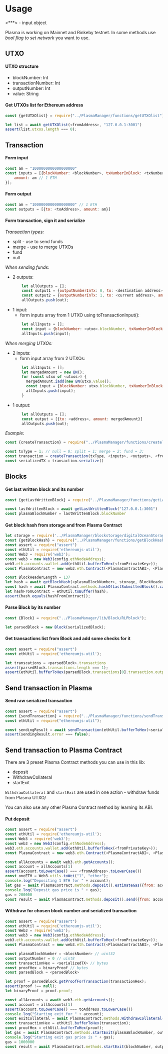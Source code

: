 # Usage

<***> - input object

Plasma is working on Mainnet and Rinkeby testnet. In some methods use *bool flag to set network* you want to use. 

## UTXO

#### UTXO structure

- blockNumber: Int
- transactionNumber: Int
- outputNumber: Int
- value: String

#### Get UTXOs list for Ethereum address

```js
const {getUTXOlist} = require("../PlasmaManager/functions/getUTXOlist");

let list = await getUTXOlist(<fromAddress>, "127.0.0.1:3001")
assert(list.utxos.length === 0);
```

## Transaction

#### Form input

```js
const am = "1000000000000000000"
const inputs = [{blockNumber: <blockNumber>, txNumberInBlock: <txNumberInBlock>, outputNumberInTransaction: <outputNumberInTransaction>, 
    amount: am // 1 ETH
}];
```

#### Form output

```js
const am = "1000000000000000000" // 1 ETH
const outputs = [{to: <toAddress>, amount: am}]
```

#### Form transaction, sign it and serialize

*Transaction types:*
- split - use to send funds
- merge - use to merge UTXOs
- fund
- null

*When sending funds:*
- 2 outputs:
    ```js
        let allOutputs = [];
        const output1 = {outputNumberInTx: 0, to: <destination address>, amount: <sending amount>}
        const output2 = {outputNumberInTx: 1, to: <current address>, amount: <stay amount>}
        allOutputs.push(out);
    ```
- 1 input:
    - form inputs array from 1 UTXO using toTransactionInput():
    ```js
        let allInputs = [];
        const input = {blockNumber: <utxo>.blockNumber, txNumberInBlock: <utxo>.transactionNumber, outputNumberInTransaction: <utxo>.outputNumber, amount: <utxo>.value};
        allInputs.push(input);
    ```
    
*When merging UTXOs:*
- 2 inputs:
    - form input array from 2 UTXOs:
    ```js
        let allInputs = [];
    	let mergedAmount = new BN();
        for (const utxo of <utxos>) {
          mergedAmount.iadd(new BN(utxo.value));
          const input = {blockNumber: utxo.blockNumber, txNumberInBlock: utxo.transactionNumber, outputNumberInTransaction: utxo.outputNumber, amount: utxo.value};
          allInputs.push(input);
        }
    ```
- 1 output:
    ```js
        let allOutputs = [];
        const output = [{to: <address>, amount: mergedAmount}]
        allOutputs.push(out);
    ```

*Example:*
```js
const {createTransaction} = require("../PlasmaManager/functions/createTransaction");

const txType = 1; // null = 0; split = 1; merge = 2; fund = 3;
const transaction = createTransaction(txType, <inputs>, <outputs>, <fromPrivateKey>);
const serializedTX = transaction.serialize()
```

## Blocks

#### Get last written block and its number

```js
const {getLastWrittenBlock} = require("../PlasmaManager/functions/getLastWrittenBlock");

const lastWrittenBlock = await getLastWrittenBlock("127.0.0.1:3001")
const plasmaBlockNumber = lastWrittenBlock.blockNumber
```

#### Get block hash from storage and from Plasma Contract

```js
let storage = require('../PlasmaManager/blockstorage/digitalOceanStorage');
const {getBlockHash} = require("../PlasmaManager/functions/getBlockHash");
const assert = require("assert")
const ethUtil = require('ethereumjs-util');
const Web3 = require('web3');
const web3 = new Web3(config.ethNodeAddress);
web3.eth.accounts.wallet.add(ethUtil.bufferToHex(<fromPrivateKey>));
const PlasmaContract = new web3.eth.Contract(<PlasmaContractABI>, <PlasmaContractAddress>, {from: <fromAddress>});

const BlockHeaderLength = 137
let hash = await getBlockHash(<plasmaBlockNumber>, storage, BlockHeaderLength);
const hash = await PlasmaContract.methods.hashOfLastSubmittedBlock().call();
let hashFromContract = ethUtil.toBuffer(hash);
assert(hash.equals(hashFromContract));
```

#### Parse Block by its number

```js
const {Block} = require("../PlasmaManager/lib/Block/RLPblock");

let parsedBlock = new Block(serializedBlock);
```

#### Get transactions list from Block and add some checks for it

```js
const assert = require("assert")
const ethUtil = require('ethereumjs-util');

let transcations = <parsedBlock>.transactions
assert(parsedBlock.transactions.length === 1);
assert(ethUtil.bufferToHex(parsedBlock.transactions[0].transaction.outputs[0].recipient) == <RecipientKnownAddress>);
```

## Send transaction in Plasma

#### Send raw serialized transaction
```js
const assert = require("assert")
const {sendTransaction} = require("../PlasmaManager/functions/sendTransaction");
const ethUtil = require("ethereumjs-util");

const sendingResult = await sendTransaction(ethUtil.bufferToHex(<serializedTX>), "127.0.0.1:3001")
assert(sendingResult.error === false);
```

## Send transaction to Plasma Contract

There are 3 preset Plasma Contract methods you can use in this lib:
- deposit
- WithdrawCollateral
- startExit

`WithdrawCollateral` and `startExit` are used in one action - withdraw funds from Plasma UTXO/

You can also use any other Plasma Contract method by learning its ABI.

#### Put deposit
```js
const assert = require("assert")
const ethUtil = require('ethereumjs-util');
const Web3 = require('web3');
const web3 = new Web3(config.ethNodeAddress);
web3.eth.accounts.wallet.add(ethUtil.bufferToHex(<fromPrivateKey>));
const PlasmaContract = new web3.eth.Contract(<PlasmaContractABI>, <PlasmaContractAddress>, {from: <fromAddress>});

const allAccounts = await web3.eth.getAccounts();
const account = allAccounts[1]
assert(account.toLowerCase() === <fromAddress>.toLowerCase())
const oneETH = Web3.utils.toWei("1", "ether");
console.log("Depositing 1 ETH for " + account);
let gas = await PlasmaContract.methods.deposit().estimateGas({from: account, value: oneETH})
console.log("Deposit gas price is " + gas);
gas = 200000
const result = await PlasmaContract.methods.deposit().send({from: account, value: oneETH, gas: gas})
```

#### Withdraw for chosen block number and serialized transaction

```js
const assert = require("assert")
const ethUtil = require('ethereumjs-util');
const Web3 = require('web3');
const web3 = new Web3(config.ethNodeAddress);
web3.eth.accounts.wallet.add(ethUtil.bufferToHex(<fromPrivateKey>));
const PlasmaContract = new web3.eth.Contract(<PlasmaContractABI>, <PlasmaContractAddress>, {from: <fromAddress>});

const plasmaBlockNumber = <blockNumber> // uint32
const outputNumber = 0 // uint8
const transactionHex = <serializedTX> // bytes
const proofHex = binaryProof // bytes
const parsedBlock = <parsedBlock>

let proof = parsedBlock.getProofForTransaction(transactionHex);
assert(proof !== null);
let binaryProof = proof.proof;

const allAccounts = await web3.eth.getAccounts();
const account = allAccounts[1]
assert(account.toLowerCase() === toAddress.toLowerCase())
console.log("Starting exit for " + account);
const exitCollateral = await PlasmaContract.methods.WithdrawCollateral().call();
const transactionHex = ethUtil.bufferToHex(transaction);
const proofHex = ethUtil.bufferToHex(proof);
let gas = await PlasmaContract.methods.startExit(plasmaBlockNumber, outputNumber, transactionHex, proofHex).estimateGas({from: account, value: exitCollateral})
console.log("Starting exit gas price is " + gas);
gas = 1000000
const result = await PlasmaContract.methods.startExit(blockNumber, outputNumber, transactionHex, proofHex).send({from: account, value: exitCollateral, gas: gas})
```
